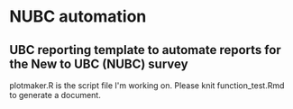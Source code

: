 # NUBC automation
## UBC reporting template to automate reports for the New to UBC (NUBC) survey
plotmaker.R is the script file I'm working on. Please knit function_test.Rmd to generate a document.
